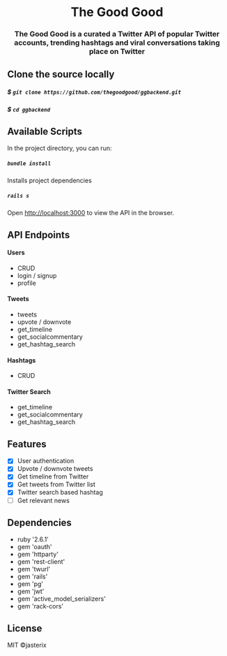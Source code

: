 <h1 align="center">The Good Good</h1>
<h3 align="center">The Good Good is a curated a Twitter API of popular Twitter accounts, trending hashtags and viral conversations taking place on Twitter</h3>

  
## Clone the source locally

##### $ `git clone https://github.com/thegoodgood/ggbackend.git`

##### $ `cd ggbackend`

## Available Scripts

In the project directory, you can run:

##### `bundle install`

Installs project dependencies

##### `rails s`
Open [http://localhost:3000](http://localhost:3000) to view the API in the browser.

## API Endpoints

#### Users
- CRUD
- login / signup
- profile

#### Tweets
- tweets
- upvote / downvote
- get_timeline
- get_socialcommentary
- get_hashtag_search

#### Hashtags
- CRUD

#### Twitter Search
- get_timeline
- get_socialcommentary
- get_hashtag_search

## Features

- [x] User authentication
- [x] Upvote / downvote tweets
- [x] Get timeline from Twitter
- [x] Get tweets from Twitter list
- [x] Twitter search based hashtag
- [ ] Get relevant news

## Dependencies
- ruby '2.6.1'
- gem 'oauth'
- gem 'httparty'
- gem 'rest-client'
- gem 'twurl'
- gem 'rails'
- gem 'pg'
- gem 'jwt'
- gem 'active_model_serializers'
- gem 'rack-cors'

## License
MIT ©jasterix
